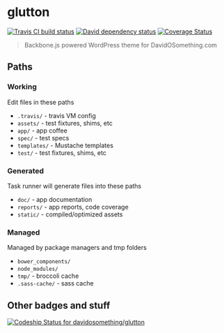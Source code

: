 # glutton

[![Travis CI build status][travisBadge]][travisLink]
[![David dependency status][davidBadge]][packageJson]
[![Coverage Status][coverallsBadge]][coverallsLink]

> Backbone.js powered WordPress theme for DavidOSomething.com

## Paths

### Working

Edit files in these paths

- `.travis/` - travis VM config
- `assets/` - test fixtures, shims, etc
- `app/` - app coffee
- `spec/` - test specs
- `templates/` - Mustache templates
- `test/` - test fixtures, shims, etc

### Generated

Task runner will generate files into these paths

- `doc/` - app documentation
- `reports/` - app reports, code coverage
- `static/` - compiled/optimized assets

### Managed

Managed by package managers and tmp folders

- `bower_components/`
- `node_modules/`
- `tmp/` - broccoli cache
- `.sass-cache/` - sass cache

## Other badges and stuff
[ ![Codeship Status for davidosomething/glutton][codeshipBadge]][codeshipLink]

[codeshipBadge]:  https://www.codeship.io/projects/4c4f8010-0f00-0132-fc79-02c0648a600f/status?branch=master
[codeshipLink]:   https://www.codeship.io/projects/32535
[coverallsBadge]: https://coveralls.io/repos/davidosomething/glutton/badge.png
[coverallsLink]:  https://coveralls.io/r/davidosomething/glutton
[davidBadge]:     https://david-dm.org/davidosomething/glutton.png
[packageJson]:    https://github.com/davidosomething/glutton/blob/master/package.json
[travisLink]:     https://travis-ci.org/davidosomething/glutton
[travisBadge]:    http://travis-ci.org/davidosomething/glutton.png
